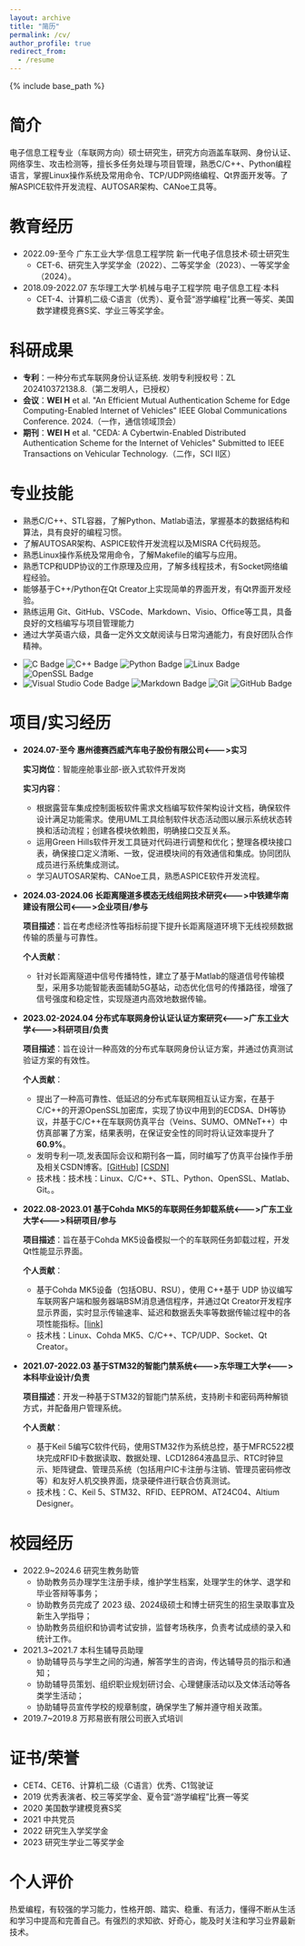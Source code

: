 ```yaml
---
layout: archive
title: "简历"
permalink: /cv/
author_profile: true
redirect_from:
  - /resume
---
```


{% include base_path %}

简介
======
电子信息工程专业（车联网方向）硕士研究生，研究方向涵盖车联网、身份认证、网络孪生、攻击检测等，擅长多任务处理与项目管理，熟悉C/C++、Python编程语言，掌握Linux操作系统及常用命令、TCP/UDP网络编程、Qt界面开发等。了解ASPICE软件开发流程、AUTOSAR架构、CANoe工具等。


教育经历
======
* 2022.09-至今  广东工业大学·信息工程学院  新一代电子信息技术·硕士研究生
  * CET-6、研究生入学奖学金（2022）、二等奖学金（2023）、一等奖学金（2024）。
* 2018.09-2022.07  东华理工大学·机械与电子工程学院  电子信息工程·本科
  * CET-4、计算机二级·C语言（优秀）、夏令营“游学编程”比赛一等奖、美国数学建模竞赛S奖、学业三等奖学金。

科研成果
======
* **专利**：一种分布式车联网身份认证系统. 发明专利授权号：ZL 202410372138.8.（第二发明人，已授权）
* **会议**：**WEI H** et al. "An Efficient Mutual Authentication Scheme for Edge Computing-Enabled Internet of Vehicles" IEEE Global Communications Conference. 2024.（一作，通信领域顶会）
* **期刊**：**WEI H** et al. "CEDA: A Cybertwin-Enabled Distributed Authentication Scheme for the Internet of Vehicles" Submitted to IEEE Transactions on Vehicular Technology.（二作，SCI II区）


专业技能
======
- 熟悉C/C++、STL容器，了解Python、Matlab语法，掌握基本的数据结构和算法，具有良好的编程习惯。
- 了解AUTOSAR架构、ASPICE软件开发流程以及MISRA C代码规范。
- 熟悉Linux操作系统及常用命令，了解Makefile的编写与应用。
- 熟悉TCP和UDP协议的工作原理及应用，了解多线程技术，有Socket网络编程经验。
- 能够基于C++/Python在Qt Creator上实现简单的界面开发，有Qt界面开发经验。
- 熟练运用 Git、GitHub、VSCode、Markdown、Visio、Office等工具，具备良好的文档编写与项目管理能力
- 通过大学英语六级，具备一定外文文献阅读与日常沟通能力，有良好团队合作精神。
* ![C Badge](https://img.shields.io/badge/C-A8B9CC?logo=c&logoColor=fff&style=flat) ![C++ Badge](https://img.shields.io/badge/C%2B%2B-00599C?logo=cplusplus&logoColor=fff&style=flat) ![Python Badge](https://img.shields.io/badge/Python-3776AB?logo=python&logoColor=fff&style=flat) ![Linux Badge](https://img.shields.io/badge/Linux-FCC624?logo=linux&logoColor=000&style=flat) ![OpenSSL Badge](https://img.shields.io/badge/OpenSSL-721412?logo=openssl&style=flar)
* ![Visual Studio Code Badge](https://img.shields.io/badge/Visual%20Studio%20Code-007ACC?logo=visualstudiocode&logoColor=fff&style=flat) ![Markdown Badge](https://img.shields.io/badge/Markdown-3776AB?logo=markdown&logoColor=fff&style=flat) ![Git](https://img.shields.io/badge/-Git-000000?logo=git&logoColor=FF7043) ![GitHub Badge](https://img.shields.io/badge/GitHub-181717?logo=github&logoColor=fff&style=flat) 


项目/实习经历
======
* **2024.07-至今 惠州德赛西威汽车电子股份有限公司<--->实习**
  
  **实习岗位**：智能座舱事业部-嵌入式软件开发岗
  
  **实习内容**：
  - 根据露营车集成控制面板软件需求文档编写软件架构设计文档，确保软件设计满足功能需求。使用UML工具绘制软件状态活动图以展示系统状态转换和活动流程；创建各模块依赖图，明确接口交互关系。
  - 运用Green Hills软件开发工具链对代码进行调整和优化；整理各模块接口表，确保接口定义清晰、一致，促进模块间的有效通信和集成。协同团队成员进行系统集成测试。
  - 学习AUTOSAR架构、CANoe工具，熟悉ASPICE软件开发流程。

* **2024.03-2024.06 长距离隧道多模态无线组网技术研究<--->中铁建华南建设有限公司<--->企业项目/参与**
  
  **项目描述**：旨在考虑经济性等指标前提下提升长距离隧道环境下无线视频数据传输的质量与可靠性。

  **个人贡献**：
  - 针对长距离隧道中信号传播特性，建立了基于Matlab的隧道信号传输模型，采用多功能智能表面辅助5G基站，动态优化信号的传播路径，增强了信号强度和稳定性，实现隧道内高效地数据传输。

* **2023.02-2024.04  分布式车联网身份认证认证方案研究<--->广东工业大学<--->科研项目/负责**
  
  **项目描述**：旨在设计一种高效的分布式车联网身份认证方案，并通过仿真测试验证方案的有效性。
  
  **个人贡献**：
  - 提出了一种高可靠性、低延迟的分布式车联网相互认证方案，在基于C/C++的开源OpenSSL加密库，实现了协议中用到的ECDSA、DH等协议，并基于C/C++在车联网仿真平台（Veins、SUMO、OMNeT++）中仿真部署了方案，结果表明，在保证安全性的同时将认证效率提升了**60.9%**。
  - 发明专利一项,发表国际会议和期刊各一篇，同时编写了仿真平台操作手册及相关CSDN博客。[[GitHub]](https://github.com/Internet-of-Vehicles-Code/Veins_SUMO_OMNeTpp) [[CSDN]](https://blog.csdn.net/qq_51348866/category_12475403.html?spm=1001.2014.3001.5482)
  - 技术栈：技术栈：Linux、C/C++、STL、Python、OpenSSL、Matlab、Git。。

* **2022.08-2023.01 基于Cohda MK5的车联网任务卸载系统<--->广东工业大学<--->科研项目/参与**
  
  **项目描述**：旨在基于Cohda MK5设备模拟一个的车联网任务卸载过程，开发Qt性能显示界面。
  
  **个人贡献**：
  - 基于Cohda MK5设备（包括OBU、RSU），使用 C++基于 UDP 协议编写车联网客户端和服务器端BSM消息通信程序，并通过Qt Creator开发程序显示界面，实时显示传输速率、延迟和数据丢失率等数据传输过程中的各项性能指标。[[link]](https://github.com/Xiaokaaa/Qt_ICT)
  - 技术栈：Linux、Cohda MK5、C/C++、TCP/UDP、Socket、Qt Creator。

* **2021.07-2022.03 基于STM32的智能门禁系统<--->东华理工大学<--->本科毕业设计/负责**
  
  **项目描述**：开发一种基于STM32的智能门禁系统，支持刷卡和密码两种解锁方式，并配备用户管理系统。
  
  **个人贡献**：
  - 基于Keil 5编写C软件代码，使用STM32作为系统总控，基于MFRC522模块完成RFID卡数据读取、数据处理、LCD12864液晶显示、RTC时钟显示、矩阵键盘、管理员系统（包括用户IC卡注册与注销、管理员密码修改等）和友好人机交换界面，烧录硬件进行联合仿真测试。
  - 技术栈：C、Keil 5、STM32、RFID、EEPROM、AT24C04、Altium Designer。


校园经历
======
* 2022.9~2024.6  研究生教务助管
  * 协助教务员办理学生注册手续，维护学生档案，处理学生的休学、退学和毕业答辩等事务；
  * 协助教务员完成了 2023 级、2024级硕士和博士研究生的招生录取事宜及新生入学指导；
  * 协助教务员组织和协调考试安排，监督考场秩序，负责考试成绩的录入和统计工作。
* 2021.3~2021.7  本科生辅导员助理
  * 协助辅导员与学生之间的沟通，解答学生的咨询，传达辅导员的指示和通知；
  * 协助辅导员策划、组织职业规划研讨会、心理健康活动以及文体活动等各类学生活动；
  * 协助辅导员宣传学校的规章制度，确保学生了解并遵守相关政策。
* 2019.7~2019.8  万邦易嵌有限公司嵌入式培训


证书/荣誉
======
* CET4、CET6、计算机二级（C语言）优秀、C1驾驶证
* 2019 优秀表演者、校三等奖学金、夏令营“游学编程”比赛一等奖
* 2020 美国数学建模竞赛S奖 
* 2021 中共党员
* 2022 研究生入学奖学金
* 2023 研究生学业二等奖学金


个人评价
======
热爱编程，有较强的学习能力，性格开朗、踏实、稳重、有活力，懂得不断从生活和学习中提高和完善自己。有强烈的求知欲、好奇心，能及时关注和学习业界最新技术。